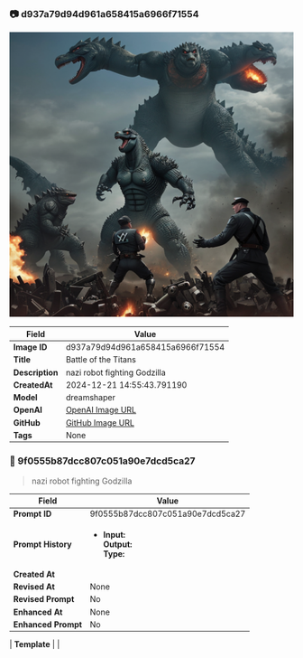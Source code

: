 

### 📷 d937a79d94d961a658415a6966f71554 


![data.id](./d937a79d94d961a658415a6966f71554.jpg)


| Field          | Value                                                                                                                     |
|----------------|---------------------------------------------------------------------------------------------------------------------------|
| **Image ID**             | d937a79d94d961a658415a6966f71554                                                                                                             |
| **Title**           | Battle of the Titans                                                                                                       |
| **Description**           | nazi robot fighting Godzilla                                                                                                       |
| **CreatedAt**        | 2024-12-21 14:55:43.791190                                                                                                        |
| **Model**        | dreamshaper                                                                                                        |
| **OpenAI**         | [OpenAI Image URL](http://192.168.1.85:8081/generated-images/b641008030870.png)                                                                                |
| **GitHub**         | [GitHub Image URL](https://raw.githubusercontent.com/Caneta-Silva/GODZ/refs/heads/main/images/d937a79d94d961a658415a6966f71554/d937a79d94d961a658415a6966f71554.jpg)                                                                                |
| **Tags**       | None                                                                                                                   |

### 📜 9f0555b87dcc807c051a90e7dcd5ca27

> nazi robot fighting Godzilla

| Field          | Value                                                                                                                                                                      |
|----------------|----------------------------------------------------------------------------------------------------------------------------------------------------------------------------|
| **Prompt ID**  | 9f0555b87dcc807c051a90e7dcd5ca27                                                                                                                                                            |
| **Prompt History** | <ul><li>**Input:**  <br> **Output:**  <br> **Type:** </li></ul> |
| **Created At** |                                                                                                                                                    |
| **Revised At** | None                                                                                                                                                   |
| **Revised Prompt** | No                                                                                                                                                                      |
| **Enhanced At** | None                                                                                                                                                  |
| **Enhanced Prompt** | No                                                                                                                                                                    |

| **Template**   |                                                                                                                                            |



